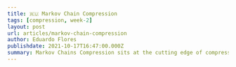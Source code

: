 ```yaml
---
title: 🇷🇺 Markov Chain Compression
tags: [compression, week-2]
layout: post
url: articles/markov-chain-compression
author: Eduardo Flores
publishdate: 2021-10-17T16:47:00.000Z
summary: Markov Chains Compression sits at the cutting edge of compression algorithms.
---
```


